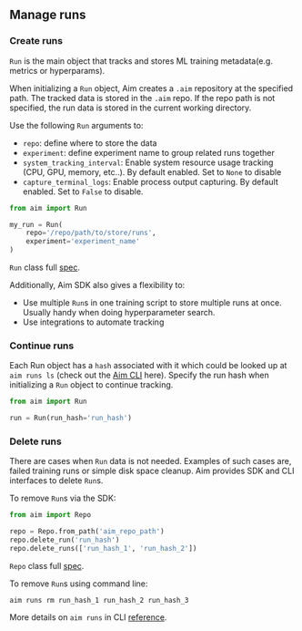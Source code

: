 ## Manage runs

### Create runs

`Run` is the main object that tracks and stores ML training metadata(e.g. metrics or hyperparams).

When initializing a `Run` object, Aim creates a `.aim` repository at the specified path.
The tracked data is stored in the `.aim` repo.
If the repo path is not specified, the run data is stored in the current working directory.

Use the following `Run` arguments to:
 - `repo`: define where to store the data
 - `experiment`: define experiment name to group related runs together
 - `system_tracking_interval`: Enable system resource usage tracking (CPU, GPU, memory, etc..). By default enabled. Set to `None` to disable
 - `capture_terminal_logs`: Enable process output capturing. By default enabled. Set to `False` to disable.

```python
from aim import Run

my_run = Run(
    repo='/repo/path/to/store/runs',
    experiment='experiment_name'
)
```
`Run` class full [spec](../refs/sdk.html#aim.sdk.run.Run).

Additionally, Aim SDK also gives a flexibility to:
- Use multiple `Run`s in one training script to store multiple runs at once. Usually handy when doing hyperparameter search.
- Use integrations to automate tracking

### Continue runs

Each Run object has a `hash` associated with it which could be looked up at `aim runs ls` (check out the [Aim CLI](../refs/cli.html#runs) here).
Specify the run hash when initializing a `Run` object to continue tracking.

```python
from aim import Run

run = Run(run_hash='run_hash')
```

### Delete runs

There are cases when `Run` data is not needed. Examples of such cases are, 
failed training runs or simple disk space cleanup. Aim provides SDK and CLI interfaces
to delete `Run`s.

To remove `Run`s via the SDK:

```python
from aim import Repo

repo = Repo.from_path('aim_repo_path')
repo.delete_run('run_hash')
repo.delete_runs(['run_hash_1', 'run_hash_2'])
```

`Repo` class full [spec](../refs/sdk.html#aim.sdk.repo.Repo).


To remove `Run`s using command line:
```shell
aim runs rm run_hash_1 run_hash_2 run_hash_3
```

More details on `aim runs` in CLI [reference](../refs/cli.html#runs).
